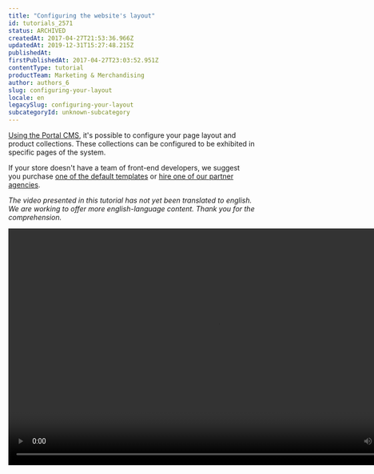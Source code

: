 ```yaml
---
title: "Configuring the website's layout"
id: tutorials_2571
status: ARCHIVED
createdAt: 2017-04-27T21:53:36.966Z
updatedAt: 2019-12-31T15:27:48.215Z
publishedAt: 
firstPublishedAt: 2017-04-27T23:03:52.951Z
contentType: tutorial
productTeam: Marketing & Merchandising
author: authors_6
slug: configuring-your-layout
locale: en
legacySlug: configuring-your-layout
subcategoryId: unknown-subcategory
---
```


[Using the Portal CMS](/en/topic/store-appearance/), it's possible to configure your page layout and product collections. These collections can be configured to be exhibited in specific pages of the system.

If your store doesn't have a team of front-end developers, we suggest you purchase [one of the default templates](http://store.vtex.com/template-padrao) or [hire one of our partner agencies](http://store.vtex.com/).

_The video presented in this tutorial has not yet been translated to english. We are working to offer more english-language content. Thank you for the comprehension._

<video class="wp-video-shortcode" id="video-2571-5" width="840" height="473" preload="metadata" controls="controls"><source type="video/mp4" src="//downloads.contentful.com/alneenqid6w5/2J4oMfae0UoMw6QGKqc466/ddf5f15cb2d4d52e0a0b4f85c033c594/Portal-CMS.mp4?_=5" />[//downloads.contentful.com/alneenqid6w5/2J4oMfae0UoMw6QGKqc466/ddf5f15cb2d4d52e0a0b4f85c033c594/Portal-CMS.mp4](https://downloads.contentful.com/alneenqid6w5/2J4oMfae0UoMw6QGKqc466/ddf5f15cb2d4d52e0a0b4f85c033c594/Portal-CMS.mp4 "//downloads.contentful.com/alneenqid6w5/2J4oMfae0UoMw6QGKqc466/ddf5f15cb2d4d52e0a0b4f85c033c594/Portal-CMS.mp4")</video>

